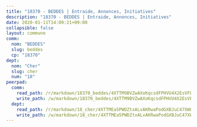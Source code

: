 ```yaml
---
title: "18370 - BEDDES | Entraide, Annonces, Initiatives"
description: "18370 - BEDDES | Entraide, Annonces, Initiatives"
date: 2020-01-11T14:09:21+09:00
collapsible: false
layout: commune
comm:
  nom: "BEDDES"
  slug: beddes
  cp: "18370"
dept:
  nom: "Cher"
  slug: cher
  num: "18"
peerpad:
  comm:
    read_path: /r/markdown/18370_beddes/4XTTM9BVZwAXoKqcsdFPHVU4X2EsVFLdPAu9ZYiA3PuXQddtk
    write_path: /w/markdown/18370_beddes/4XTTM9BVZwAXoKqcsdFPHVU4X2EsVFLdPAu9ZYiA3PuXQddtk-K3TgUKbJoiGgYraWTM8TQ926H5JUiZcWDNH5zrnWR6bcpspvtsjASj4SFQD1ouREwnbM7aTEC3f4htDK5HED3Xd2vMXnxqgUxBJA1D9Xkfb3S2EJz3Dw9bs2hgMjmSD1NQuBUWz4
  dept:
    read_path: /r/markdown/18_cher/4XTTMEa5PWDZtxALvAKRwaPodGXBJuC47XWLMLZ5hCaMSik3w
    write_path: /w/markdown/18_cher/4XTTMEa5PWDZtxALvAKRwaPodGXBJuC47XWLMLZ5hCaMSik3w-K3TgTvT6tiupPRTeoV2zMggT6E77BmY6Zeeqwk1pvv6Bfo4GHKoyLD2hQDLMcNajnfixB5aDgngmFZba1jsFtXhXJhkZaMz5Fno5UjuUU6mkQFXv9cWu6FJLmGRziLMtgTSufDeD
---
```


